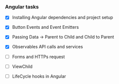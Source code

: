 ### Angular tasks
- [x] Installing Angular dependencies and project setup
- [x] Button Events and Event Emitters
- [x] Passing Data -> Parent to Child and Child to Parent
- [x] Observables API calls and services
- [ ] Forms and HTTPs request
- [ ] ViewChild
- [ ] LifeCycle hooks in Angular

